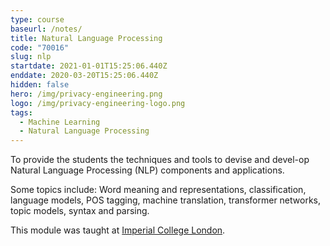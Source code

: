 ```yaml
---
type: course
baseurl: /notes/
title: Natural Language Processing
code: "70016"
slug: nlp
startdate: 2021-01-01T15:25:06.440Z
enddate: 2020-03-20T15:25:06.440Z
hidden: false
hero: /img/privacy-engineering.png
logo: /img/privacy-engineering-logo.png
tags:
  - Machine Learning
  - Natural Language Processing
---
```


To provide the students the techniques and tools to devise and devel-op Natural Language Processing (NLP) components and applications.

Some topics include: Word meaning and representations, classification, language models, POS tagging, machine translation, transformer networks, topic models, syntax and parsing.

This module was taught at [Imperial College London](https://www.imperial.ac.uk/computing/current-students/courses/70016/).
